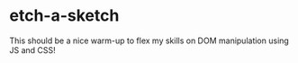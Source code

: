 # etch-a-sketch
This should be a nice warm-up to flex my skills on DOM manipulation using JS and CSS!